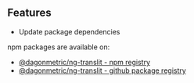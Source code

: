 ## Features

* Update package dependencies

npm packages are available on:

* [@dagonmetric/ng-translit - npm registry](https://www.npmjs.com/package/@dagonmetric/ng-translit)
* [@dagonmetric/ng-translit - github package registry](https://github.com/DagonMetric/ng-translit/packages)
